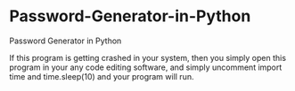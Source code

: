 # Password-Generator-in-Python
Password Generator in Python

If this program is getting crashed in your system, then you simply open this program in your any code editing software, 
and simply uncomment import time and time.sleep(10) and your program will run.
